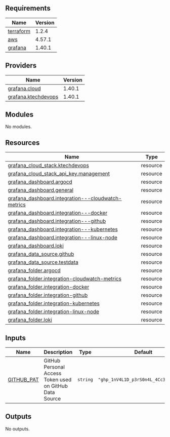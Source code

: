 <!-- BEGIN_TF_DOCS -->
## Requirements

| Name | Version |
|------|---------|
| <a name="requirement_terraform"></a> [terraform](#requirement\_terraform) | 1.2.4 |
| <a name="requirement_aws"></a> [aws](#requirement\_aws) | 4.57.1 |
| <a name="requirement_grafana"></a> [grafana](#requirement\_grafana) | 1.40.1 |

## Providers

| Name | Version |
|------|---------|
| <a name="provider_grafana.cloud"></a> [grafana.cloud](#provider\_grafana.cloud) | 1.40.1 |
| <a name="provider_grafana.ktechdevops"></a> [grafana.ktechdevops](#provider\_grafana.ktechdevops) | 1.40.1 |

## Modules

No modules.

## Resources

| Name | Type |
|------|------|
| [grafana_cloud_stack.ktechdevops](https://registry.terraform.io/providers/grafana/grafana/1.40.1/docs/resources/cloud_stack) | resource |
| [grafana_cloud_stack_api_key.management](https://registry.terraform.io/providers/grafana/grafana/1.40.1/docs/resources/cloud_stack_api_key) | resource |
| [grafana_dashboard.argocd](https://registry.terraform.io/providers/grafana/grafana/1.40.1/docs/resources/dashboard) | resource |
| [grafana_dashboard.general](https://registry.terraform.io/providers/grafana/grafana/1.40.1/docs/resources/dashboard) | resource |
| [grafana_dashboard.integration---cloudwatch-metrics](https://registry.terraform.io/providers/grafana/grafana/1.40.1/docs/resources/dashboard) | resource |
| [grafana_dashboard.integration---docker](https://registry.terraform.io/providers/grafana/grafana/1.40.1/docs/resources/dashboard) | resource |
| [grafana_dashboard.integration---github](https://registry.terraform.io/providers/grafana/grafana/1.40.1/docs/resources/dashboard) | resource |
| [grafana_dashboard.integration---kubernetes](https://registry.terraform.io/providers/grafana/grafana/1.40.1/docs/resources/dashboard) | resource |
| [grafana_dashboard.integration---linux-node](https://registry.terraform.io/providers/grafana/grafana/1.40.1/docs/resources/dashboard) | resource |
| [grafana_dashboard.loki](https://registry.terraform.io/providers/grafana/grafana/1.40.1/docs/resources/dashboard) | resource |
| [grafana_data_source.github](https://registry.terraform.io/providers/grafana/grafana/1.40.1/docs/resources/data_source) | resource |
| [grafana_data_source.testdata](https://registry.terraform.io/providers/grafana/grafana/1.40.1/docs/resources/data_source) | resource |
| [grafana_folder.argocd](https://registry.terraform.io/providers/grafana/grafana/1.40.1/docs/resources/folder) | resource |
| [grafana_folder.integration-cloudwatch-metrics](https://registry.terraform.io/providers/grafana/grafana/1.40.1/docs/resources/folder) | resource |
| [grafana_folder.integration-docker](https://registry.terraform.io/providers/grafana/grafana/1.40.1/docs/resources/folder) | resource |
| [grafana_folder.integration-github](https://registry.terraform.io/providers/grafana/grafana/1.40.1/docs/resources/folder) | resource |
| [grafana_folder.integration-kubernetes](https://registry.terraform.io/providers/grafana/grafana/1.40.1/docs/resources/folder) | resource |
| [grafana_folder.integration-linux-node](https://registry.terraform.io/providers/grafana/grafana/1.40.1/docs/resources/folder) | resource |
| [grafana_folder.loki](https://registry.terraform.io/providers/grafana/grafana/1.40.1/docs/resources/folder) | resource |

## Inputs

| Name | Description | Type | Default | Required |
|------|-------------|------|---------|:--------:|
| <a name="input_GITHUB_PAT"></a> [GITHUB\_PAT](#input\_GITHUB\_PAT) | GitHub Personal Access Token used on GitHub Data Source | `string` | `"ghp_1nV4L1D_p3rS0n4L_4Cc3sS_T0k3n"` | no |

## Outputs

No outputs.
<!-- END_TF_DOCS -->